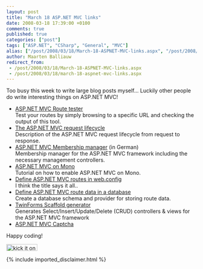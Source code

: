 ```yaml
---
layout: post
title: "March 18 ASP.NET MVC links"
date: 2008-03-18 17:39:00 +0100
comments: true
published: true
categories: ["post"]
tags: ["ASP.NET", "CSharp", "General", "MVC"]
alias: ["/post/2008/03/18/March-18-ASPNET-MVC-links.aspx", "/post/2008/03/18/march-18-aspnet-mvc-links.aspx"]
author: Maarten Balliauw
redirect_from:
 - /post/2008/03/18/March-18-ASPNET-MVC-links.aspx
 - /post/2008/03/18/march-18-aspnet-mvc-links.aspx
---
```

<p>
Too busy this week to write large blog posts myself... Luckily other people do write interesting things on ASP.NET MVC! 
</p>
<ul>
	<li><a href="http://haacked.com/archive/2008/03/13/url-routing-debugger.aspx" target="_blank">ASP.NET MVC Route tester</a><br />
	Test your routes by simply browsing to a specific URL and checking the output of this tool.</li>
	<li><a href="http://weblogs.asp.net/stephenwalther/archive/2008/03/17/asp-net-mvc-in-depth-the-life-of-an-asp-net-mvc-request.aspx" target="_blank">The ASP.NET MVC request lifecycle</a><br />
	Description of the ASP.NET MVC request lifecycle from request to response.</li>
	<li><a href="http://code-inside.de/blog/2008/03/13/aspnet-mvc-preview-2-membership/" target="_blank">ASP.NET MVC Membership manager</a> (in German)<br />
	Membership manager for the ASP.NET MVC framework including the necessary management controllers.</li>
	<li><a href="http://nickandgrace.com/code/archive/2008/03/12/how-to-run-asp.net-mvc-on-mono.aspx" target="_blank">ASP.NET MVC on Mono</a><br />
	Tutorial on how to enable ASP.NET MVC on Mono.</li>
	<li><a href="http://weblogs.asp.net/fredriknormen/archive/2008/03/11/asp-net-mvc-framework-2-define-routes-in-web-config.aspx" target="_blank">Define ASP.NET MVC routes in web.config</a><br />
	I think the title says it all..</li>
	<li><a href="http://www.iansuttle.com/blog/post/ASPNET-MVC-Store-Routes-in-the-Database.aspx" target="_blank">Define ASP.NET MVC route data in a database</a><br />
	Create a database schema and provider for storing route data.</li>
	<li><a href="http://www.twinforms.com/aspmvc-home.htm" target="_blank">TwinForms Scaffold generator</a><br />
	Generates Select/Insert/Update/Delete (CRUD) controllers &amp; views for the ASP.NET MVC framework</li>
	<li><a href="http://www.coderjournal.com/2008/03/aspnet-mvc-captcha/" target="_blank">ASP.NET MVC Captcha</a></li>
</ul>
<p>
Happy coding! 
</p>
<p>
<a href="http://www.dotnetkicks.com/kick/?url=/post/2008/03/March-18-ASPNET-MVC-links.aspx&amp;title=March 18 ASP.NET MVC links"><img src="http://www.dotnetkicks.com/Services/Images/KickItImageGenerator.ashx?url=/post/2008/03/March-18-ASPNET-MVC-links.aspx" border="0" alt="kick it on DotNetKicks.com" width="82" height="18" /> </a>
</p>

{% include imported_disclaimer.html %}
